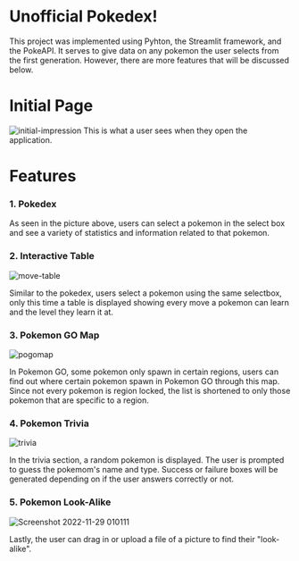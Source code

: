 # Unofficial Pokedex!
This project was implemented using Pyhton, the Streamlit framework, and the PokeAPI. It serves to give data on any pokemon the user selects from the first generation. However, there are more features that will be discussed below.

# Initial Page
![initial-impression](https://user-images.githubusercontent.com/118576766/204449239-59dda992-0fa3-4e78-9901-3ad7803ad075.jpg)
This is what a user sees when they open the application.

# Features
### 1. Pokedex
  
  As seen in the picture above, users can select a pokemon in the select box and see a variety of statistics and information related to that pokemon.
  
### 2. Interactive Table
![move-table](https://user-images.githubusercontent.com/118576766/204449922-e58704fb-ba57-4edf-90ea-4969c9b02603.jpg)

  Similar to the pokedex, users select a pokemon using the same selectbox, only this time a table is displayed showing every move a pokemon can learn and the level they learn it at.
  
### 3. Pokemon GO Map
![pogomap](https://user-images.githubusercontent.com/118576766/204450277-3880b15c-9a29-4742-a624-4610c39f2a87.jpg)

  In Pokemon GO, some pokemon only spawn in certain regions, users can find out where certain pokemon spawn in Pokemon GO through this map. Since not every pokemon is region locked, the list is shortened to only those pokemon that are specific to a region.

### 4. Pokemon Trivia
![trivia](https://user-images.githubusercontent.com/118576766/204450545-1bdf4dff-cefd-4b9a-9a26-135b553f83e7.jpg)

  In the trivia section, a random pokemon is displayed. The user is prompted to guess the pokemom's name and type. Success or failure boxes will be generated depending on if the user answers correctly or not.
  
 ### 5. Pokemon Look-Alike
 ![Screenshot 2022-11-29 010111](https://user-images.githubusercontent.com/118576766/204451021-a0814c88-89d8-4953-92d4-3a04226a0048.jpg)

  Lastly, the user can drag in or upload a file of a picture to find their "look-alike".
 
